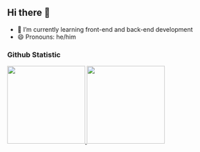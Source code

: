 ## Hi there 👋

- 🌱 I’m currently learning front-end and back-end development
- 😄 Pronouns: he/him

### Github Statistic
<p align="left">
<a href="https://github.com/GabrielIndrawan">
  <img height="180em" src="https://github-readme-stats-eight-theta.vercel.app/api?username=dimasmds&show_icons=true&theme=algolia&include_all_commits=true&count_private=true"/>
  <img height="180em" src="https://github-readme-stats-eight-theta.vercel.app/api/top-langs/?username=dimasmds&layout=compact&langs_count=8&theme=algolia"/>
</a>
</p>
